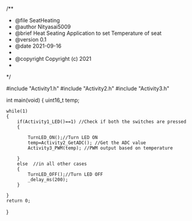 /**
 * @file SeatHeating
 * @author Nityasai5009
 * @brief Heat Seating Application to set Temperature of seat
 * @version 0.1
 * @date 2021-09-16 
 * 
 * @copyright Copyright (c) 2021
 * 
 */

#include "Activity1.h"
#include "Activity2.h"
#include "Activity3.h"

int main(void)
{
    uint16_t temp;
    
    while(1)
    {
        if(Activity1_LED()==1) //Check if both the switches are pressed
        {
           
            TurnLED_ON();//Turn LED ON
            temp=Activity2_GetADC(); //Get the ADC value
            Activity3_PWM(temp); //PWM output based on temperature
           
        }
        else  //in all other cases
        {
            TurnLED_OFF();//Turn LED OFF
		    _delay_ms(200);
        }

    }
    return 0;
}
